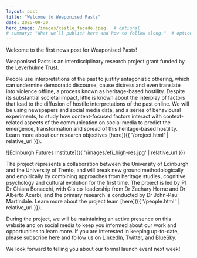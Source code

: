```yaml
---
layout: post
title: "Welcome to Weaponised Pasts"
date: 2025-09-30
hero_image: /images/castle_facade.jpeg   # optional
# summary: "What we’ll publish here and how to follow along."  # optional (used on index)
---
```


Welcome to the first news post for Weaponised Pasts!

<!-- More -->

Weaponised Pasts is an interdisciplinary research project grant funded by the Leverhulme Trust.

People use interpretations of the past to justify antagonistic othering, which can undermine democratic discourse, cause distress and even translate into violence offline, a process known as heritage-based hostility. Despite its substantial societal impact, little is known about the interplay of factors that lead to the diffusion of hostile interpretations of the past online. We will be using newspapers and social media data, and a series of behavioural experiments, to study how content-focused factors interact with context-related aspects of the communication on social media to predict the emergence, transformation and spread of this heritage-based hostility. Learn more about our research objectives [here]({{ '/project.html' | relative_url }}).

![Edinburgh Futures Institute]({{ '/images/efi_high-res.jpg' | relative_url }})

The project represents a collaboration between the University of Edinburgh and the University of Trento, and will break new ground methodologically and empirically by combining approaches from heritage studies, cognitive psychology and cultural evolution for the first time. The project is led by PI Dr Chiara Bonacchi, with CIs co-leadership from Dr Zachary Horne and Dr Alberto Acerbi, and the primary research is conducted by Dr John-Paul Martindale. Learn more about the project team [here]({{ '/people.html' | relative_url }}).

During the project, we will be maintaining an active presence on this website and on social media to keep you informed about our work and opportunities to learn more. If you are interested in keeping up-to-date, please subscribe here and follow us on [LinkedIn](https://www.linkedin.com/company/108832533/), [Twitter](https://x.com/WeaponisedPasts), and [BlueSky](https://bsky.app/profile/weaponisedpasts.bsky.social).

We look forward to telling you about our formal launch event next week!